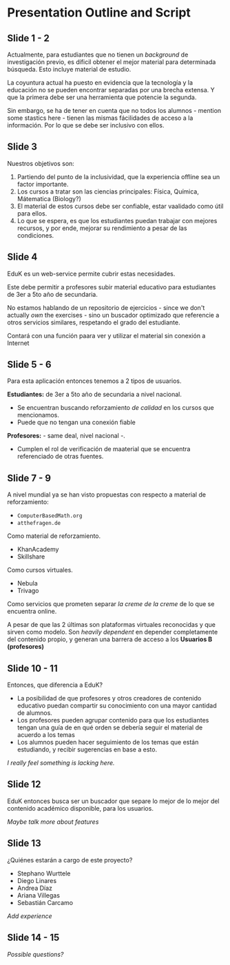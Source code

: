 # Presentation Outline and Script

## Slide 1 - 2

Actualmente, para estudiantes que no tienen un *background* de investigación previo, es díficil obtener el mejor material para determinada búsqueda. Esto incluye material de estudio.

La coyuntura actual ha puesto en evidencia que la tecnología y la educación no se pueden encontrar separadas por una brecha extensa. Y que la primera debe ser una herramienta que potencie la segunda.

Sin embargo, se ha de tener en cuenta que no todos los alumnos - mention some stastics here - tienen las mismas fácilidades de acceso a la información. Por lo que se debe ser inclusivo con ellos.  

## Slide 3

Nuestros objetivos son:

1. Partiendo del punto de la inclusividad, que la experiencia offline sea un factor importante.
2. Los cursos a tratar son las ciencias principales: Física, Química, Mátematica (Biology?)
3. El material de estos cursos debe ser confiable, estar vaalidado como útil para ellos.
4. Lo que se espera, es que los estudiantes puedan trabajar con mejores recursos, y por ende, mejorar su rendimiento a pesar de las condiciones.

## Slide 4

EduK es un web-service permite cubrir estas necesidades. 

Este debe permitir a profesores subir material educativo para estudiantes de 3er a 5to año de secundaria. 

No estamos hablando de un repositorio de ejercicios - since we don't actually *own* the exercises - sino un buscador optimizado que referencie a otros servicios similares, respetando el grado del estudiante. 

Contará con una función paara ver y utilizar el material sin conexión a Internet

## Slide 5 - 6

Para esta aplicación entonces tenemos a 2 tipos de usuarios.

**Estudiantes:** de 3er a 5to año de secundaria a nivel nacional. 

* Se encuentran buscando reforzamiento *de calidad* en los cursos que mencionamos.
* Puede que no tengan una conexión fiable

**Profesores:** - same deal, nivel nacional -. 

* Cumplen el rol de verificación de maaterial que se encuentra referenciado de otras fuentes.

## Slide 7 - 9

A nivel mundial ya se han visto propuestas con respecto a material de reforzamiento:

* `ComputerBasedMath.org`
* `atthefragen.de`

Como material de reforzamiento.

* KhanAcademy
* Skillshare

Como cursos virtuales.

* Nebula
* Trivago

Como servicios que prometen separar *la creme de la creme* de lo que se encuentra online.

A pesar de que las 2 últimas son plataformas virtuales reconocidas y que sirven como modelo. Son *heavily dependent* en depender completamente del contenido propio, y generan una barrera de acceso a los **Usuarios B (profesores)**

## Slide 10 - 11

Entonces, que diferencia a EduK?

* La posibilidad de que profesores y otros creadores de contenido educativo puedan compartir su conocimiento con una mayor cantidad de alumnos. 
* Los profesores pueden agrupar contenido para que los estudiantes tengan una guía de en qué orden se debería seguir el material de acuerdo a los temas
* Los alumnos pueden hacer seguimiento de los temas que están estudiando, y recibir sugerencias en base a esto.

*I really feel something is lacking here.*

## Slide 12

EduK entonces busca ser un buscador que separe lo mejor de lo mejor del contenido académico disponible, para los usuarios. 

*Maybe talk more about features*

## Slide 13

¿Quiénes estarán a cargo de este proyecto?

* Stephano Wurttele
* Diego Linares
* Andrea Díaz
* Ariana Villegas
* Sebastián Carcamo

*Add experience*

## Slide 14 - 15

*Possible questions?*